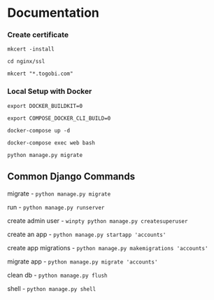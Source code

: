 # Documentation

### Create certificate
`mkcert -install`

`cd nginx/ssl`

`mkcert "*.togobi.com"`

### Local Setup with Docker
`export DOCKER_BUILDKIT=0`

`export COMPOSE_DOCKER_CLI_BUILD=0`

`docker-compose up -d`

`docker-compose exec web bash`

`python manage.py migrate`

## Common Django Commands

migrate - `python manage.py migrate`

run - `python manage.py runserver`

create admin user - `winpty python manage.py createsuperuser`

create an app - `python manage.py startapp 'accounts'`

create app migrations - `python manage.py makemigrations 'accounts'`

migrate app - `python manage.py migrate 'accounts'`

clean db - `python manage.py flush`

shell - `python manage.py shell`

<br/>
